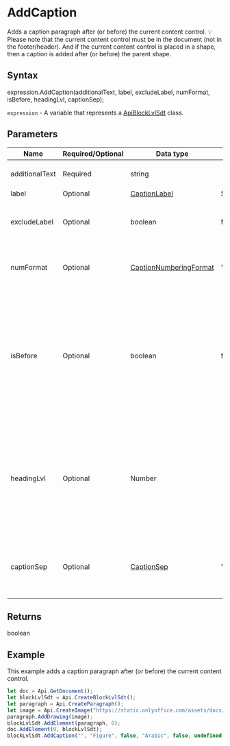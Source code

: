 # AddCaption

Adds a caption paragraph after (or before) the current content control.
💡 Please note that the current content control must be in the document (not in the footer/header).
And if the current content control is placed in a shape, then a caption is added after (or before) the parent shape.

## Syntax

expression.AddCaption(additionalText, label, excludeLabel, numFormat, isBefore, headingLvl, captionSep);

`expression` - A variable that represents a [ApiBlockLvlSdt](../ApiBlockLvlSdt.md) class.

## Parameters

| **Name** | **Required/Optional** | **Data type** | **Default** | **Description** |
| ------------- | ------------- | ------------- | ------------- | ------------- |
| additionalText | Required | string |  | The additional text. |
| label | Optional | [CaptionLabel](../../Enumeration/CaptionLabel.md) | String | "Table" | The caption label. |
| excludeLabel | Optional | boolean | false | Specifies whether to exclude the label from the caption. |
| numFormat | Optional | [CaptionNumberingFormat](../../Enumeration/CaptionNumberingFormat.md) | "Arabic" | The possible caption numbering format. |
| isBefore | Optional | boolean | false | Specifies whether to insert the caption before the current content control (true) or after (false) (after/before the shape if it is placed in the shape). |
| headingLvl | Optional | Number |  | The heading level (used if you want to specify the chapter number). 💡 If you want to specify "Heading 1", then nHeadingLvl === 0 and etc. |
| captionSep | Optional | [CaptionSep](../../Enumeration/CaptionSep.md) | "hyphen" | The caption separator (used if you want to specify the chapter number). |

## Returns

boolean

## Example

This example adds a caption paragraph after (or before) the current content control.

```javascript
let doc = Api.GetDocument();
let blockLvlSdt = Api.CreateBlockLvlSdt();
let paragraph = Api.CreateParagraph();
let image = Api.CreateImage("https://static.onlyoffice.com/assets/docs/samples/img/onlyoffice_logo.png", 60 * 36000, 35 * 36000);
paragraph.AddDrawing(image);
blockLvlSdt.AddElement(paragraph, 0);
doc.AddElement(0, blockLvlSdt);
blockLvlSdt.AddCaption("", "Figure", false, "Arabic", false, undefined, "hyphen");
```
